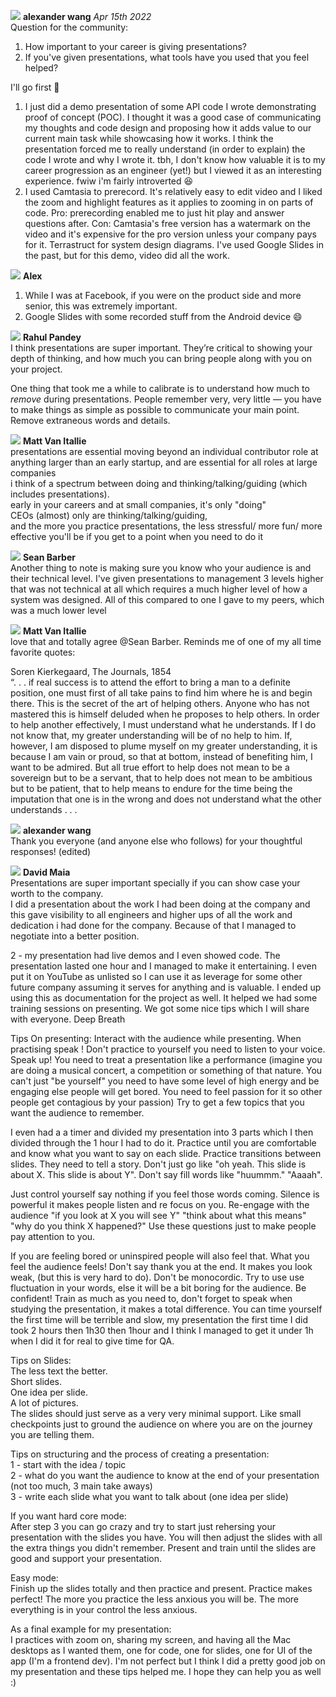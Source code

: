 ![](https://ca.slack-edge.com/T01M8HJQ1B4-U020UEAH0UU-cfd7b797f217-48)
**alexander wang** _Apr 15th 2022_  
Question for the community:
1. How important to your career is giving presentations?
2.  If you've given presentations, what tools have you used that you feel helped?

I'll go first :slightly_smiling_face:
1. I just did a demo presentation of some API code I wrote demonstrating proof of concept (POC). I thought it was a good case of communicating my thoughts and code design and proposing how it adds value to our current main task while showcasing how it works. I think the presentation forced me to really understand (in order to explain) the code I wrote and why I wrote it. tbh, I don't know how valuable it is to my career progression as an engineer (yet!) but I viewed it as an interesting experience.  fwiw i'm fairly introverted :laughing:
2. I used Camtasia to prerecord. It's relatively easy to edit video and I liked the zoom and highlight features as it applies to zooming in on parts of code.  Pro: prerecording enabled me to just hit play and answer questions after. Con: Camtasia's  free version has a watermark on the video and it's expensive for the pro version unless your company pays for it.  Terrastruct for system design diagrams. I've used Google Slides in the past, but for this demo, video did all the work.

![](https://ca.slack-edge.com/T01M8HJQ1B4-U01MENEF744-4d4b33f4dc43-48)
**Alex**  
1. While I was at Facebook, if you were on the product side and more senior, this was extremely important.
2. Google Slides with some recorded stuff from the Android device :smile:

![](https://ca.slack-edge.com/T01M8HJQ1B4-U01MM6PS3PB-a98be743fdb1-48)
**Rahul Pandey**  
I think presentations are super important. They’re critical to showing your depth of thinking, and how much you can bring people along with you on your project.  

One thing that took me a while to calibrate is to understand how much to _remove_ during presentations. People remember very, very little — you have to make things as simple as possible to communicate your main point. Remove extraneous words and details.

![](https://ca.slack-edge.com/T01M8HJQ1B4-U038M5GR939-b81c62040335-48)
**Matt Van Itallie**  
presentations are essential moving beyond an individual contributor role at anything larger than an early startup, and are essential for all roles at large companies  
i think of a spectrum between doing and thinking/talking/guiding (which includes presentations).  
early in your careers and at small companies, it's only "doing"  
CEOs (almost) only are thinking/talking/guiding,  
and the more you practice presentations, the less stressful/ more fun/ more effective you'll be if you get to a point when you need to do it

![](https://ca.slack-edge.com/T01M8HJQ1B4-U0331Q9NKQE-666b8115426f-48)
**Sean Barber**  
Another thing to note is making sure you know who your audience is and their technical level. I've given presentations to management 3 levels higher that was not technical at all which requires a much higher level of how a system was designed. All of this compared to one I gave to my peers, which was a much lower level

![](https://ca.slack-edge.com/T01M8HJQ1B4-U038M5GR939-b81c62040335-48)
**Matt Van Itallie**  
love that and totally agree @Sean Barber.  Reminds me of one of my all time favorite quotes:  

Soren Kierkegaard, The Journals, 1854  
“. . . if real success is to attend the effort to bring a man to a definite position, one must first of all take pains to find him where he is and begin there.
This is the secret of the art of helping others. Anyone who has not mastered this is himself deluded when he proposes to help others. In order to help another effectively, I must understand what he understands. If I do not know that, my greater understanding will be of no help to him. If, however, I am disposed to plume myself on my greater understanding, it is because I am vain or proud, so that at bottom, instead of benefiting him, I want to be admired. But all true effort to help does not mean to be a sovereign but to be a servant, that to help does not mean to be ambitious but to be patient, that to help means to endure for the time being the imputation that one is in the wrong and does not understand what the other understands . . .

![](https://ca.slack-edge.com/T01M8HJQ1B4-U020UEAH0UU-cfd7b797f217-48)
**alexander wang**  
Thank you everyone (and anyone else who follows) for your thoughtful responses! (edited) 

![](https://ca.slack-edge.com/T01M8HJQ1B4-U03BLV35F34-g85f62e1fc73-48)
**David Maia**  
Presentations are super important specially if you can show case your worth to the company.  
I did a presentation about the work I had been doing at the company and this gave visibility to all engineers and higher ups of all the work and dedication i had done for the company. Because of that I managed to negotiate into a better position.  

2 - my presentation had live demos and I even showed code.
The presentation lasted one hour and I managed to make it entertaining. I even put it on YouTube as unlisted so I can use it as leverage for some other future company assuming it serves for anything and is valuable. I ended up using this as documentation for the project as well.
 It helped we had some training sessions on presenting. We got some nice tips which I will share with everyone. Deep Breath  
 
Tips On presenting:
Interact with the audience while presenting.
When practising speak ! Don't practice to yourself you need to listen to your voice. Speak up!
You need to treat a presentation like a performance (imagine you are doing a musical concert, a competition or something of that nature. You can't just "be yourself" you need to have some level of high energy and be engaging else people will get bored. You need to feel passion for it so other people get contagious by your passion)
Try to get a few topics that you want the audience to remember.  

I even had a a timer and divided my presentation into 3 parts which I then divided through the 1 hour I had to do it.
Practice until you are comfortable and know what you want to say on each slide.
Practice transitions between slides. They need to tell a story. Don't just go like "oh yeah. This slide is about X. This slide is about Y".
Don't say fill words like "huummm." "Aaaah".  

Just control yourself say nothing if you feel those words coming. Silence is powerful it makes people listen and re focus on you.
Re-engage with the audience "if you look at X you will see Y" "think about what this means" "why do you think X happened?" Use these questions just to make people pay attention to you.  

If you are feeling bored or uninspired people will also feel that. What you feel the audience feels!
Don't say thank you at the end. It makes you look weak, (but this is very hard to do).
Don't be monocordic. Try to use use fluctuation in your words, else it will be a bit boring for the audience.
Be confident! Train as much as you need to, don't forget to speak when studying the presentation, it makes a total difference. You can time yourself the first time will be terrible and slow, my presentation the first time I did took 2 hours then 1h30 then 1hour and I think I managed to get it under 1h when I did it for real to give time for QA.  

Tips on Slides:  
The less text the better.  
Short slides.  
One idea per slide.  
A lot of pictures.  
The slides should just serve as a very very minimal support. Like small checkpoints just to ground the audience on where you are on the journey you are telling them.  

Tips on structuring and the process of creating a presentation:  
1 - start with the idea / topic  
2 - what do you want the audience to know at the end of your presentation (not too much, 3 main take aways)  
3 - write each slide what you want to talk about (one idea per slide)  

If you want hard core mode:  
After step 3 you can go crazy and try to start just rehersing your presentation with the slides you have. You will then adjust the slides with all the extra things you didn't remember. Present and train until the slides are good and support your presentation.  

Easy mode:  
Finish up the slides totally and then practice and present.
Practice makes perfect! The more you practice the less anxious you will be. The more everything is in your control the less anxious.  

As a final example for my presentation:  
I practices with zoom on, sharing my screen, and having all the Mac desktops as I wanted them, one for code, one for slides, one for UI of the app (I'm a frontend dev).
I'm not perfect but I think I did a pretty good job on my presentation and these tips helped me. I hope they can help you as well :)
